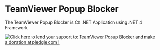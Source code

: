 # TeamViewer Popup Blocker
The TeamViewer Popup Blocker is C# .NET Application using .NET 4 Framework

<a href='https://pledgie.com/campaigns/30700'><img alt='Click here to lend your support to: TeamViewer Popup Blocker and make a donation at pledgie.com !' src='https://pledgie.com/campaigns/30700.png?skin_name=chrome' border='0' ></a>
